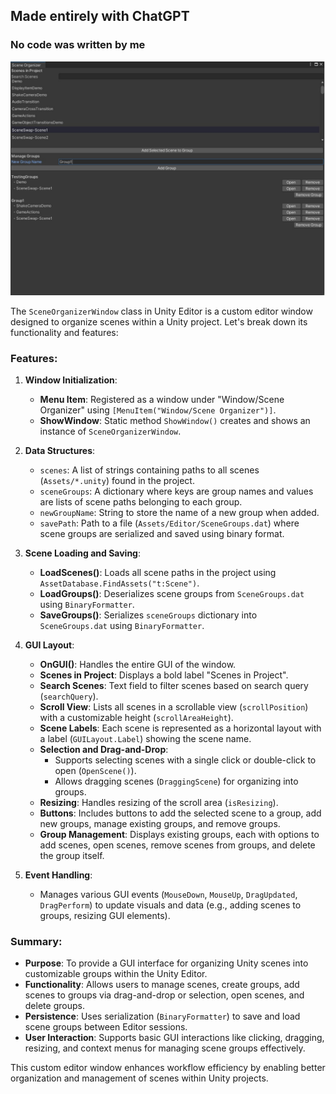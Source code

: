 ## Made entirely with ChatGPT
### No code was written by me


![Alt text](screenshot.jpg)


The `SceneOrganizerWindow` class in Unity Editor is a custom editor window designed to organize scenes within a Unity project. Let's break down its functionality and features:

### Features:

1. **Window Initialization**:
   - **Menu Item**: Registered as a window under "Window/Scene Organizer" using `[MenuItem("Window/Scene Organizer")]`.
   - **ShowWindow**: Static method `ShowWindow()` creates and shows an instance of `SceneOrganizerWindow`.

2. **Data Structures**:
   - `scenes`: A list of strings containing paths to all scenes (`Assets/*.unity`) found in the project.
   - `sceneGroups`: A dictionary where keys are group names and values are lists of scene paths belonging to each group.
   - `newGroupName`: String to store the name of a new group when added.
   - `savePath`: Path to a file (`Assets/Editor/SceneGroups.dat`) where scene groups are serialized and saved using binary format.

3. **Scene Loading and Saving**:
   - **LoadScenes()**: Loads all scene paths in the project using `AssetDatabase.FindAssets("t:Scene")`.
   - **LoadGroups()**: Deserializes scene groups from `SceneGroups.dat` using `BinaryFormatter`.
   - **SaveGroups()**: Serializes `sceneGroups` dictionary into `SceneGroups.dat` using `BinaryFormatter`.

4. **GUI Layout**:
   - **OnGUI()**: Handles the entire GUI of the window.
   - **Scenes in Project**: Displays a bold label "Scenes in Project".
   - **Search Scenes**: Text field to filter scenes based on search query (`searchQuery`).
   - **Scroll View**: Lists all scenes in a scrollable view (`scrollPosition`) with a customizable height (`scrollAreaHeight`).
   - **Scene Labels**: Each scene is represented as a horizontal layout with a label (`GUILayout.Label`) showing the scene name.
   - **Selection and Drag-and-Drop**:
     - Supports selecting scenes with a single click or double-click to open (`OpenScene()`).
     - Allows dragging scenes (`DraggingScene`) for organizing into groups.
   - **Resizing**: Handles resizing of the scroll area (`isResizing`).
   - **Buttons**: Includes buttons to add the selected scene to a group, add new groups, manage existing groups, and remove groups.
   - **Group Management**: Displays existing groups, each with options to add scenes, open scenes, remove scenes from groups, and delete the group itself.

5. **Event Handling**:
   - Manages various GUI events (`MouseDown`, `MouseUp`, `DragUpdated`, `DragPerform`) to update visuals and data (e.g., adding scenes to groups, resizing GUI elements).

### Summary:
- **Purpose**: To provide a GUI interface for organizing Unity scenes into customizable groups within the Unity Editor.
- **Functionality**: Allows users to manage scenes, create groups, add scenes to groups via drag-and-drop or selection, open scenes, and delete groups.
- **Persistence**: Uses serialization (`BinaryFormatter`) to save and load scene groups between Editor sessions.
- **User Interaction**: Supports basic GUI interactions like clicking, dragging, resizing, and context menus for managing scene groups effectively.

This custom editor window enhances workflow efficiency by enabling better organization and management of scenes within Unity projects.
